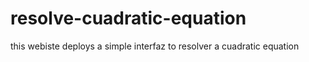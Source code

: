 # resolve-cuadratic-equation
this webiste deploys a simple interfaz to resolver a cuadratic equation
